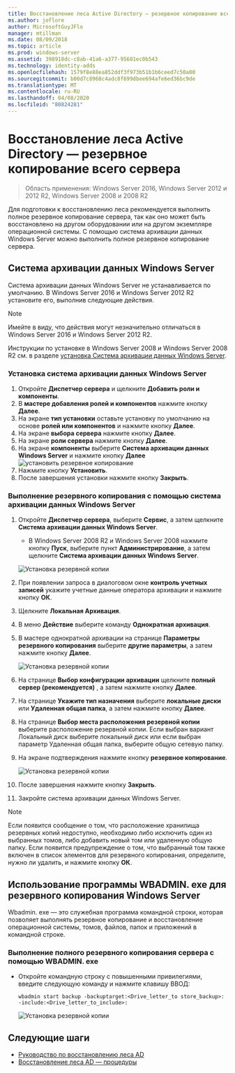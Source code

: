 ```yaml
---
title: Восстановление леса Active Directory — резервное копирование всего сервера
ms.author: joflore
author: MicrosoftGuyJFlo
manager: mtillman
ms.date: 08/09/2018
ms.topic: article
ms.prod: windows-server
ms.assetid: 398918dc-c8ab-41a6-a377-95681ec0b543
ms.technology: identity-adds
ms.openlocfilehash: 1579f8e88ea852ddf3f973b51b1b6ceed7c50a00
ms.sourcegitcommit: b00d7c8968c4adc8f699dbee694afe6ed36bc9de
ms.translationtype: MT
ms.contentlocale: ru-RU
ms.lasthandoff: 04/08/2020
ms.locfileid: "80824281"
---
```

# <a name="ad-forest-recovery---backing-up-a-full-server"></a>Восстановление леса Active Directory — резервное копирование всего сервера  

>Область применения: Windows Server 2016, Windows Server 2012 и 2012 R2, Windows Server 2008 и 2008 R2

Для подготовки к восстановлению леса рекомендуется выполнить полное резервное копирование сервера, так как оно может быть восстановлено на другом оборудовании или на другом экземпляре операционной системы.  С помощью cистема архивации данных Windows Server можно выполнить полное резервное копирование сервера. 

## <a name="windows-server-backup"></a>Cистема архивации данных Windows Server

Cистема архивации данных Windows Server не устанавливается по умолчанию. В Windows Server 2016 и Windows Server 2012 R2 установите его, выполнив следующие действия.

>[!NOTE]
>Имейте в виду, что действия могут незначительно отличаться в Windows Server 2016 и Windows Server 2012 R2.

Инструкции по установке в Windows Server 2008 и Windows Server 2008 R2 см. в разделе [установка Cистема архивации данных Windows Server](https://technet.microsoft.com/library/cc771232.aspx).  

### <a name="to-install-windows-server-backup"></a>Установка cистема архивации данных Windows Server

1. Откройте **Диспетчер сервера** и щелкните **Добавить роли и компоненты**.
2. В **мастере добавления ролей и компонентов** нажмите кнопку **Далее**.
3. На экране **тип установки** оставьте установку по умолчанию на основе **ролей или компонентов** и нажмите кнопку **Далее**.
4. На экране **выбора сервера** нажмите кнопку **Далее**.
5. На экране **роли сервера** нажмите кнопку **Далее**.
6. На экране **компоненты** выберите **Cистема архивации данных Windows Server** и нажмите кнопку **Далее**
   ![установить резервное копирование](media/AD-Forest-Recovery-Backing-up-a-Full-Server/fullbackup2.png)
7. Нажмите кнопку **Установить**.
8. После завершения установки нажмите кнопку **Закрыть**.

### <a name="to-perform-a-backup-with-windows-server-backup"></a>Выполнение резервного копирования с помощью cистема архивации данных Windows Server

1. Откройте **Диспетчер сервера**, выберите **Сервис**, а затем щелкните **Cистема архивации данных Windows Server**.
   - В Windows Server 2008 R2 и Windows Server 2008 нажмите кнопку **Пуск**, выберите пункт **Администрирование**, а затем щелкните **Cистема архивации данных Windows Server**.

   ![Установка резервной копии](media/AD-Forest-Recovery-Backing-up-a-Full-Server/fullbackup1.png) 

2. При появлении запроса в диалоговом окне **контроль учетных записей** укажите учетные данные оператора архивации и нажмите кнопку **ОК**.
3. Щелкните **Локальная Архивация**.
4. В меню **Действие** выберите команду **Однократная архивация**.
5. В мастере однократной архивации на странице **Параметры резервного копирования** выберите **другие параметры**, а затем нажмите кнопку **Далее**.

   ![Установка резервной копии](media/AD-Forest-Recovery-Backing-up-a-Full-Server/fullbackup3.png)

6. На странице **Выбор конфигурации архивации** щелкните **полный сервер (рекомендуется)** , а затем нажмите кнопку **Далее**.
7. На странице **Укажите тип назначения** выберите **локальные диски** или **Удаленная общая папка**, а затем нажмите кнопку **Далее**.
8. На странице **Выбор места расположения резервной копии** выберите расположение резервной копии.  Если выбран вариант Локальный диск выберите локальный диск или если выбран параметр Удаленная общая папка, выберите общую сетевую папку.
9. На экране подтверждения нажмите кнопку **резервное копирование**.

   ![Установка резервной копии](media/AD-Forest-Recovery-Backing-up-a-Full-Server/fullbackup4.png)

10. После завершения нажмите кнопку **Закрыть**.
11. Закройте cистема архивации данных Windows Server.

>[!NOTE]
>Если появится сообщение о том, что расположение хранилища резервных копий недоступно, необходимо либо исключить один из выбранных томов, либо добавить новый том или удаленную общую папку.
>Если появится предупреждение о том, что выбранный том также включен в список элементов для резервного копирования, определите, нужно ли удалить, и нажмите кнопку **ОК**.

## <a name="using-wbadminexe-to-backup-a-windows-server"></a>Использование программы WBADMIN. exe для резервного копирования Windows Server

Wbadmin. exe — это служебная программа командной строки, которая позволяет выполнять резервное копирование и восстановление операционной системы, томов, файлов, папок и приложений в командной строке.

### <a name="to-perform-a-full-server-backup-using-wbadminexe"></a>Выполнение полного резервного копирования сервера с помощью WBADMIN. exe
  
- Откройте командную строку с повышенными привилегиями, введите следующую команду и нажмите клавишу ВВОД:  

   ```
   wbadmin start backup -backuptarget:<Drive_letter_to store_backup>: -include:<Drive_letter_to_include>:
   ```

   ![Установка резервной копии](media/AD-Forest-Recovery-Backing-up-a-Full-Server/fullbackup5.png)

## <a name="next-steps"></a>Следующие шаги

- [Руководство по восстановлению леса AD](AD-Forest-Recovery-Guide.md)
- [Восстановление леса AD — процедуры](AD-Forest-Recovery-Procedures.md)
